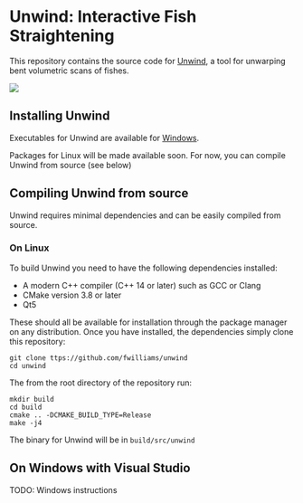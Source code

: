 # Unwind: Interactive Fish Straightening

This repository contains the source code for [Unwind](https://cs.nyu.edu/~francisw/files/unwind.pdf), a tool for unwarping bent volumetric scans of fishes.

![](https://github.com/fwilliams/unwind/blob/master/img/teaser.png)

## Installing Unwind
Executables for Unwind are available for [Windows](https://drive.google.com/open?id=1sMOADLW4UndNcVG1y5wLlFNg16LJLoGY). 

Packages for Linux will be made available soon. For now, you can compile Unwind from source (see below)

## Compiling Unwind from source
Unwind requires minimal dependencies and can be easily compiled from source.

### On Linux
To build Unwind you need to have the following dependencies installed:
* A modern C++ compiler (C++ 14 or later) such as GCC or Clang
* CMake version 3.8 or later
* Qt5 

These should all be available for installation through the package manager on any distribution. Once you have installed, the dependencies simply clone this repository:
```
git clone ttps://github.com/fwilliams/unwind
cd unwind
```

The from the root directory of the repository run:
```
mkdir build
cd build
cmake .. -DCMAKE_BUILD_TYPE=Release
make -j4
```

The binary for Unwind will be in `build/src/unwind`

## On Windows with Visual Studio
TODO: Windows instructions
